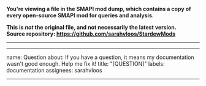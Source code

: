 **You're viewing a file in the SMAPI mod dump, which contains a copy of every open-source SMAPI mod
for queries and analysis.**

**This is _not_ the original file, and not necessarily the latest version.**  
**Source repository: https://github.com/sarahvloos/StardewMods**

----

---
name: Question
about: If you have a question, it means my documentation wasn't good enough. Help
  me fix it!
title: "[QUESTION]"
labels: documentation
assignees: sarahvloos

---


